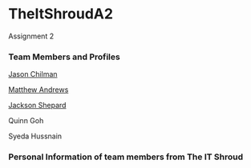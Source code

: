 # TheItShroudA2
Assignment 2
<h3>Team Members and Profiles</h3>

<a href="https://jchilman74.github.io/Assignment-1/">Jason Chilman</a>

<a href="https://mattchu90.github.io/Matthew-Andrews-Assignment-One/">Matthew Andrews</a>

<a href="https://sheperoni.github.io/Assessment1/">Jackson Shepard</a>

Quinn Goh  

Syeda Hussnain 

<h3>Personal Information of team members from The IT Shroud</h3>

